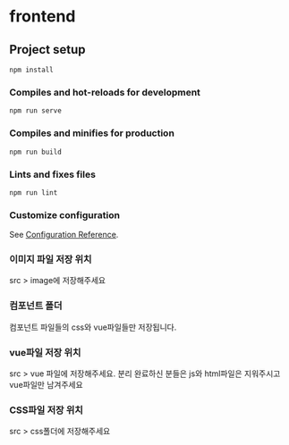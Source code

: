 # frontend

## Project setup
```
npm install
```

### Compiles and hot-reloads for development
```
npm run serve
```

### Compiles and minifies for production
```
npm run build
```

### Lints and fixes files
```
npm run lint
```

### Customize configuration
See [Configuration Reference](https://cli.vuejs.org/config/).

### 이미지 파일 저장 위치
src > image에 저장해주세요

### 컴포넌트 폴더
컴포넌트 파일들의 css와 vue파일들만 저장됩니다.

### vue파일 저장 위치
src > vue 파일에 저장해주세요. 분리 완료하신 분들은 js와 html파일은 지워주시고 vue파일만 남겨주세요

### CSS파일 저장 위치
src > css폴더에 저장해주세요
